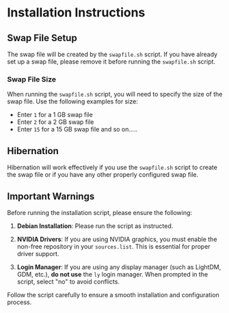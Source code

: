 # Installation Instructions

## Swap File Setup

The swap file will be created by the `swapfile.sh` script. If you have already set up a swap file, please remove it before running the `swapfile.sh` script.

### Swap File Size

When running the `swapfile.sh` script, you will need to specify the size of the swap file. Use the following examples for size:

- Enter `1` for a 1 GB swap file
- Enter `2` for a 2 GB swap file
- Enter `15` for a 15 GB swap file
and so on.....

## Hibernation

Hibernation will work effectively if you use the `swapfile.sh` script to create the swap file or if you have any other properly configured swap file.

## Important Warnings

Before running the installation script, please ensure the following:

1. **Debian Installation**: Please run the script as instructed.

2. **NVIDIA Drivers**: If you are using NVIDIA graphics, you must enable the non-free repository in your `sources.list`. This is essential for proper driver support.

3. **Login Manager**: If you are using any display manager (such as LightDM, GDM, etc.), **do not use** the `ly` login manager. When prompted in the script, select "no" to avoid conflicts.

Follow the script carefully to ensure a smooth installation and configuration process.
